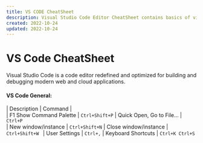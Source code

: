 ```yaml
---
title: VS CODE CheatSheet
description: Visual Studio Code Editor CheatSheet contains basics of visual studio code shortcuts to master, so you can be more efficient.
created: 2022-10-24
updated: 2022-10-24
---
```


# VS Code CheatSheet

Visual Studio Code is a code editor redefined and optimized for building and debugging modern web and cloud applications.

#### VS Code General:
| 	Description                               	| Command           				|                     
|	F1 Show Command Palette 					| `Ctrl+Shift+P`
|	Quick Open, Go to File… 					| `Ctrl+P`  
|	New window/instance 						| `Ctrl+Shift+N`
|	Close window/instance						| `Ctrl+Shift+W `
|	User Settings								| `Ctrl+,`
|	Keyboard Shortcuts 							| `Ctrl+K Ctrl+S `


